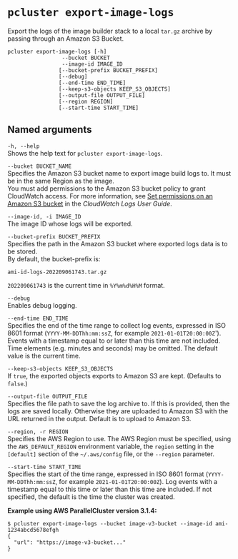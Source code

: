 # `pcluster export-image-logs`<a name="pcluster.export-image-logs-v3"></a>

Export the logs of the image builder stack to a local `tar.gz` archive by passing through an Amazon S3 Bucket\.

```
pcluster export-image-logs [-h]
                 --bucket BUCKET
                 --image-id IMAGE_ID
                [--bucket-prefix BUCKET_PREFIX]
                [--debug]                         
                [--end-time END_TIME]
                [--keep-s3-objects KEEP_S3_OBJECTS]
                [--output-file OUTPUT_FILE]
                [--region REGION]
                [--start-time START_TIME]
```

## Named arguments<a name="pcluster-v3.export-image-logs.namedargs"></a>

`-h, --help`  
Shows the help text for `pcluster export-image-logs`\.

`--bucket BUCKET_NAME`  
Specifies the Amazon S3 bucket name to export image build logs to\. It must be in the same Region as the image\.  
You must add permissions to the Amazon S3 bucket policy to grant CloudWatch access\. For more information, see [Set permissions on an Amazon S3 bucket](https://docs.aws.amazon.com/AmazonCloudWatch/latest/logs/S3ExportTasks.html#S3Permissions) in the *CloudWatch Logs User Guide*\.

`--image-id, -i IMAGE_ID`  
The image ID whose logs will be exported\.

`--bucket-prefix BUCKET_PREFIX`  
Specifies the path in the Amazon S3 bucket where exported logs data is to be stored\.  
By default, the bucket\-prefix is:  

```
ami-id-logs-202209061743.tar.gz
```
`202209061743` is the current time in `%Y%m%d%H%M` format\.

`--debug`  
Enables debug logging\.

`--end-time END_TIME`  
Specifies the end of the time range to collect log events, expressed in ISO 8601 format \(`YYYY-MM-DDThh:mm:ssZ`, for example `2021-01-01T20:00:00Z`'\)\. Events with a timestamp equal to or later than this time are not included\. Time elements \(e\.g\. minutes and seconds\) may be omitted\. The default value is the current time\.

`--keep-s3-objects KEEP_S3_OBJECTS`  
If `true`, the exported objects exports to Amazon S3 are kept\. \(Defaults to `false`\.\)

`--output-file OUTPUT_FILE`  
Specifies the file path to save the log archive to\. If this is provided, then the logs are saved locally\. Otherwise they are uploaded to Amazon S3 with the URL returned in the output\. Default is to upload to Amazon S3\.

`--region, -r REGION`  
Specifies the AWS Region to use\. The AWS Region must be specified, using the `AWS_DEFAULT_REGION` environment variable, the `region` setting in the `[default]` section of the `~/.aws/config` file, or the `--region` parameter\.

`--start-time START_TIME`  
Specifies the start of the time range, expressed in ISO 8601 format \(`YYYY-MM-DDThh:mm:ssZ`, for example `2021-01-01T20:00:00Z`\)\. Log events with a timestamp equal to this time or later than this time are included\. If not specified, the default is the time the cluster was created\.

**Example using AWS ParallelCluster version 3\.1\.4:**

```
$ pcluster export-image-logs --bucket image-v3-bucket --image-id ami-1234abcd5678efgh
{
  "url": "https://image-v3-bucket..."
}
```